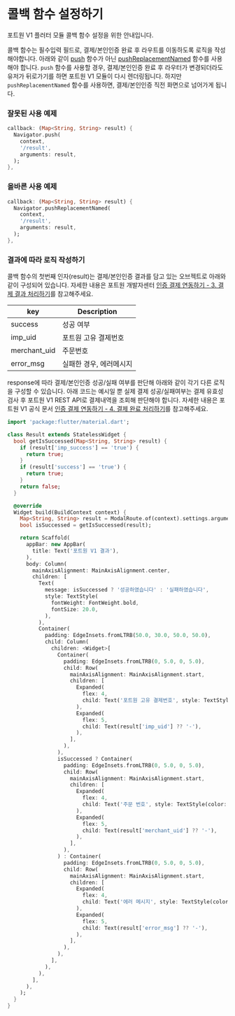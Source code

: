 # 콜백 함수 설정하기
포트원 V1 플러터 모듈 콜백 함수 설정을 위한 안내입니다.

콜백 함수는 필수입력 필드로, 결제/본인인증 완료 후 라우트를 이동하도록 로직을 작성해야합니다. 아래와 같이 [push](https://api.flutter.dev/flutter/widgets/Navigator/push.html) 함수가 아닌 [pushReplacementNamed](https://api.flutter.dev/flutter/widgets/Navigator/pushReplacementNamed.html) 함수를 사용해야 합니다.
`push` 함수를 사용할 경우, 결제/본인인증 완료 후 라우터가 변경되더라도 유저가 뒤로가기를 하면 포트원 V1 모듈이 다시 렌더링됩니다. 하지만 `pushReplacementNamed` 함수를 사용하면, 결제/본인인증 직전 화면으로 넘어가게 됩니다.

### 잘못된 사용 예제
```dart
callback: (Map<String, String> result) {
  Navigator.push(
    context,
    '/result',
    arguments: result,
  );
},
```

### 올바른 사용 예제
```dart
callback: (Map<String, String> result) {
  Navigator.pushReplacementNamed(
    context,
    '/result',
    arguments: result,
  );
},
```

### 결과에 따라 로직 작성하기
콜백 함수의 첫번째 인자(result)는 결제/본인인증 결과를 담고 있는 오브젝트로 아래와 같이 구성되어 있습니다. 자세한 내용은 포트원 개발자센터 [인증 결제 연동하기 - 3. 결제 결과 처리하기](https://developers.portone.io/opi/ko/integration/start/v1/auth?v=v1#3-%EA%B2%B0%EC%A0%9C-%EA%B2%B0%EA%B3%BC-%EC%B2%98%EB%A6%AC%ED%95%98%EA%B8%B0-)를 참고해주세요.

| key           |  Description       | 
| ------------- | ------------------ | 
| success       | 성공 여부            |
| imp_uid       | 포트원 고유 결제번호    |
| merchant_uid  | 주문번호             |
| error_msg     | 실패한 경우, 에러메시지  |

response에 따라 결제/본인인증 성공/실패 여부를 판단해 아래와 같이 각기 다른 로직을 구성할 수 있습니다. 아래 코드는 예시일 뿐 실제 결제 성공/실패여부는 결제 유효성 검사 후 포트원 V1 REST API로 결제내역을 조회해 판단해야 합니다. 자세한 내용은 포트원 V1 공식 문서 [인증 결제 연동하기 - 4. 결제 완료 처리하기](https://developers.portone.io/opi/ko/integration/start/v1/auth?v=v1#4-%EA%B2%B0%EC%A0%9C-%EC%99%84%EB%A3%8C-%EC%B2%98%EB%A6%AC%ED%95%98%EA%B8%B0-)를 참고해주세요.

```dart
import 'package:flutter/material.dart';

class Result extends StatelessWidget {
  bool getIsSuccessed(Map<String, String> result) {
    if (result['imp_success'] == 'true') {
      return true;
    }
    if (result['success'] == 'true') {
      return true;
    }
    return false;
  }

  @override
  Widget build(BuildContext context) {
    Map<String, String> result = ModalRoute.of(context).settings.arguments;
    bool isSuccessed = getIsSuccessed(result);

    return Scaffold(
      appBar: new AppBar(
        title: Text('포트원 V1 결과'),
      ),
      body: Column(
        mainAxisAlignment: MainAxisAlignment.center,
        children: [
          Text(
            message: isSuccessed ? '성공하였습니다' : '실패하였습니다',
            style: TextStyle(
              fontWeight: FontWeight.bold,
              fontSize: 20.0,
            ),
          ),
          Container(
            padding: EdgeInsets.fromLTRB(50.0, 30.0, 50.0, 50.0),
            child: Column(
              children: <Widget>[
                Container(
                  padding: EdgeInsets.fromLTRB(0, 5.0, 0, 5.0),
                  child: Row(
                    mainAxisAlignment: MainAxisAlignment.start,
                    children: [
                      Expanded(
                        flex: 4,
                        child: Text('포트원 고유 결제번호', style: TextStyle(color: Colors.grey))
                      ),
                      Expanded(
                        flex: 5,
                        child: Text(result['imp_uid'] ?? '-'),
                      ),
                    ],
                  ),
                ),
                isSuccessed ? Container(
                  padding: EdgeInsets.fromLTRB(0, 5.0, 0, 5.0),
                  child: Row(
                    mainAxisAlignment: MainAxisAlignment.start,
                    children: [
                      Expanded(
                        flex: 4,
                        child: Text('주문 번호', style: TextStyle(color: Colors.grey))
                      ),
                      Expanded(
                        flex: 5,
                        child: Text(result['merchant_uid'] ?? '-'),
                      ),
                    ],
                  ),
                ) : Container(
                  padding: EdgeInsets.fromLTRB(0, 5.0, 0, 5.0),
                  child: Row(
                    mainAxisAlignment: MainAxisAlignment.start,
                    children: [
                      Expanded(
                        flex: 4,
                        child: Text('에러 메시지', style: TextStyle(color: Colors.grey)),
                      ),
                      Expanded(
                        flex: 5,
                        child: Text(result['error_msg'] ?? '-'),
                      ),
                    ],
                  ),
                ),
              ],
            ),
          ),
        ],
      ),
    );
  }
}
```